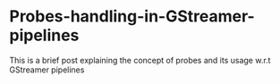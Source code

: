 # Probes-handling-in-GStreamer-pipelines
This is a brief post explaining the concept of probes and its usage w.r.t GStreamer pipelines
